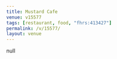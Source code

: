 ```yaml
---
title: Mustard Cafe
venue: v15577
tags: [restaurant, food, "fhrs:413427"]
permalink: /v/15577/
layout: venue
---
```

null